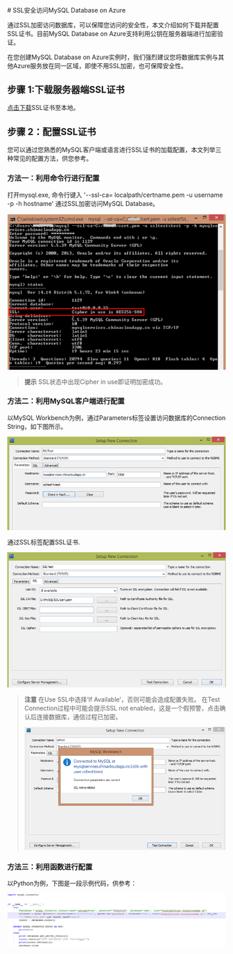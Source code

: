 <properties linkid="" urlDisplayName="" pageTitle="如何使用SSL访问MySQL Database on Azure- Azure 微软云" metaKeywords="Azure 云，技术文档，文档与资源，MySQL,数据库，连接池，connection pool, Azure MySQL, MySQL PaaS,Azure MySQL PaaS, Azure MySQL Service, Azure RDS" description="
通过SSL加密访问数据库，可以保障您访问的安全性，本文介绍如何下载并配置SSL证书。目前MySQL Database on Azure支持利用公钥在服务器端进行加密验证。" metaCanonical="" services="MySQL" documentationCenter="Services" title="" authors="" solutions="" manager="" editor="" />

<tags ms.service="mysql" ms.date="" wacn.date=""/>
# SSL安全访问MySQL Database on Azure<sup style="color: #a5ce00; font-weight: bold; text-transform: uppercase; font-family: '微软雅黑'; font-size: 20px;" class="wa-previewTag"></sup>


通过SSL加密访问数据库，可以保障您访问的安全性，本文介绍如何下载并配置SSL证书。目前MySQL Database on Azure支持利用公钥在服务器端进行加密验证。

在您创建MySQL Database on Azure实例时，我们强烈建议您将数据库实例与其他Azure服务放在同一区域，即使不用SSL加密，也可保障安全性。


## 步骤 1:下载服务器端SSL证书
[点击下载](http://wacnstorage.blob.core.chinacloudapi.cn/marketing-resource/documents/cert.pem )SSL证书至本地。

## 步骤 2：配置SSL证书
您可以通过您熟悉的MySQL客户端或语言进行SSL证书的加载配置，本文列举三种常见的配置方法，供您参考。
### 方法一：利用命令行进行配置
打开mysql.exe, 命令行键入 '--ssl-ca= localpath/certname.pem -u username -p -h hostname' 通过SSL加密访问MySQL Database。

![mysql.exe访问数据库][1]

>**提示** SSL状态中出现Cipher in use即证明加密成功。


### 方法二：利用MySQL客户端进行配置
以MySQL Workbench为例，通过Parameters标签设置访问数据库的Connection String，如下图所示。

![配置connection string][2]

通过SSL标签配置SSL证书.

![配置SSL证书][3]

>**注意** 在Use SSL中选择‘If Available’，否则可能会造成配置失败。 在Test Connection过程中可能会提示SSL not enabled，这是一个假预警，点击确认后连接数据库，通信过程已加密。
>
>![errormessage][4]
>

### 方法三：利用函数进行配置
以Python为例，下图是一段示例代码，供参考：

![python SSL访问][5]


<!--Image references-->
[1]: ./img/ssl-001.png
[2]: ./img/ssl-002.png
[3]: ./img/ssl-003.png
[4]: ./img/ssl-004.png
[5]: ./img/ssl-005.png
